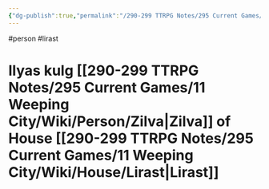 ```yaml
---
{"dg-publish":true,"permalink":"/290-299 TTRPG Notes/295 Current Games/11 Weeping City/Wiki/Person/Ilyas/"}
---
```



#person #lirast 

# Ilyas kulg [[290-299 TTRPG Notes/295 Current Games/11 Weeping City/Wiki/Person/Zilva\|Zilva]] of House [[290-299 TTRPG Notes/295 Current Games/11 Weeping City/Wiki/House/Lirast\|Lirast]]